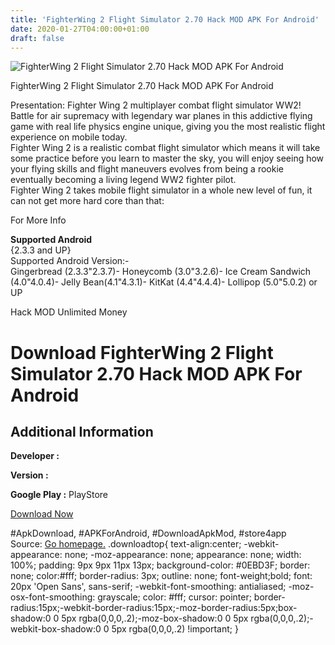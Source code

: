 ```yaml
---
title: 'FighterWing 2 Flight Simulator 2.70 Hack MOD APK For Android'
date: 2020-01-27T04:00:00+01:00
draft: false
---
```


![FighterWing 2 Flight Simulator 2.70 Hack MOD APK For Android](https://i0.wp.com/apkhome.net/wp-content/uploads/2016/10/FighterWing-2-Flight-Simulator-2.70.png "FighterWing 2 Flight Simulator 2.70 Hack MOD APK For Android")

  

FighterWing 2 Flight Simulator 2.70 Hack MOD APK For Android

Presentation: Fighter Wing 2 multiplayer combat flight simulator WW2! Battle for air supremacy with legendary war planes in this addictive flying game with real life physics engine unique, giving you the most realistic flight experience on mobile today.  
Fighter Wing 2 is a realistic combat flight simulator which means it will take some practice before you learn to master the sky, you will enjoy seeing how your flying skills and flight maneuvers evolves from being a rookie eventually becoming a living legend WW2 fighter pilot.  
Fighter Wing 2 takes mobile flight simulator in a whole new level of fun, it can not get more hard core than that:

For More Info

**Supported Android**  
{2.3.3 and UP}  
Supported Android Version:-  
Gingerbread (2.3.3"2.3.7)- Honeycomb (3.0"3.2.6)- Ice Cream Sandwich (4.0"4.0.4)- Jelly Bean(4.1"4.3.1)- KitKat (4.4"4.4.4)- Lollipop (5.0"5.0.2) or UP

Hack MOD Unlimited Money

Download FighterWing 2 Flight Simulator 2.70 Hack MOD APK For Android
=====================================================================

Additional Information
----------------------

**Developer :**

**Version :**

**Google Play :** PlayStore

  

[Download Now](https://store4app.co/post/fighterwing-2-flight-simulator-2-70-hack-mod-apk-for-android_1573671545)

  
#ApkDownload, #APKForAndroid, #DownloadApkMod, #store4app  
Source: [Go homepage.](https://store4app.co/post/fighterwing-2-flight-simulator-2-70-hack-mod-apk-for-android_1573671545) .downloadtop{ text-align:center; -webkit-appearance: none; -moz-appearance: none; appearance: none; width: 100%; padding: 9px 9px 11px 13px; background-color: #0EBD3F; border: none; color:#fff; border-radius: 3px; outline: none; font-weight;bold; font: 20px 'Open Sans', sans-serif; -webkit-font-smoothing: antialiased; -moz-osx-font-smoothing: grayscale; color: #fff; cursor: pointer; border-radius:15px;-webkit-border-radius:15px;-moz-border-radius:5px;box-shadow:0 0 5px rgba(0,0,0,.2);-moz-box-shadow:0 0 5px rgba(0,0,0,.2);-webkit-box-shadow:0 0 5px rgba(0,0,0,.2) !important; }